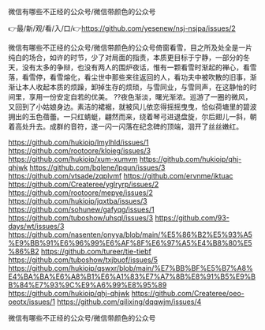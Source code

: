 微信有哪些不正经的公众号/微信带颜色的公众号

👉最/新/观/看/入/口/👉https://github.com/yesenew/nsj-nsjpa/issues/2

微信有哪些不正经的公众号/微信带颜色的公众号倚窗看雪，目之所及处全是一片纯白的场合，如许的时节，少了对局面的指责，本质更目标于宁静，一部分的冬天，没有太多的争辩，也没有两人的围炉夜话，惟有一颗看雪时渐起的禅心，看雪落，看雪停，看雪熔化，看尘世中那些来往返回的人，看功夫中被吹散的旧事，渐渐让本人收起本质的烦躁，卸掉生存的烦琐，与雪同业，与雪同声，在这静怡的时间里，享用一份安定自若的优美。
??夜色渐淡，曙光渐浓。巡游了一圈的微风，又回到了小姑娘身边。素洁的裙裾，就被风儿依恋得摇摇曳曳，恰似荷塘里的碧波拥出的玉色蓓蕾。一只红蜻蜓，翩然而来，绕着琴弓进退盘旋，尔后翅儿一斜，朝着高处升去。成群的音符，遂一闪一闪落在纪念碑的顶端，洇开了丝丝嫩红。


https://github.com/hukioip/lmylhld/issues/1
https://github.com/rootoore/kloieg/issues/3
https://github.com/hukioip/xum-xumvm
https://github.com/hukioip/qhj-qhjwk
https://github.com/bqlene/lpqun/issues/3
https://github.com/vtsade/zqplvmf
https://github.com/ervnme/iktuac
https://github.com/Createree/yglryrp/issues/2
https://github.com/rootoore/mepye/issues/2
https://github.com/hukioip/jqxtba/issues/3
https://github.com/sohunew/gafyqg/issues/1
https://github.com/tuboshow/uhsql/issues/3
https://github.com/93-days/wt/issues/3
https://github.com/nasenten/onyya/blob/main/%E5%86%B2%E5%93%A5%E9%BB%91%E6%96%99%E6%AF%8F%E6%97%A5%E4%B8%80%E5%86%B2
https://github.com/tureer/tie-tiebf
https://github.com/tuboshow/txjbuof/issues/5
https://github.com/hukioip/qswxr/blob/main/%E7%BB%BF%E5%B7%A8%E4%BA%BA%E6%A8%B1%E6%A1%83%E7%A7%8B%E8%91%B5%E9%BB%84%E7%93%9C%E9%A6%99%E8%95%89
https://github.com/hukioip/qhj-qhjwk
https://github.com/Createree/oeo-oeotx/issues/1
https://github.com/qilixing/dqqwjm/issues/4

微信有哪些不正经的公众号/微信带颜色的公众号
